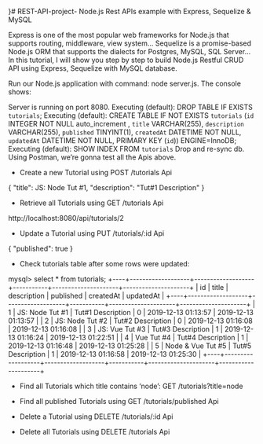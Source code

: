 }# REST-API-project-
Node.js Rest APIs example with Express, Sequelize &amp; MySQL



Express is one of the most popular web frameworks for Node.js that supports routing, middleware, view system… Sequelize is a promise-based Node.js ORM that supports the dialects for Postgres, MySQL, SQL Server… In this tutorial, I will show you step by step to build Node.js Restful CRUD API using Express, Sequelize with MySQL database.


Run our Node.js application with command: node server.js.
The console shows:

Server is running on port 8080.
Executing (default): DROP TABLE IF EXISTS `tutorials`;
Executing (default): CREATE TABLE IF NOT EXISTS `tutorials` (`id` INTEGER NOT NULL auto_increment , `title` VARCHAR(255), `description` VARCHAR(255), `published` TINYINT(1), `createdAt` DATETIME NOT NULL, `updatedAt` DATETIME NOT NULL, PRIMARY KEY (`id`)) ENGINE=InnoDB;
Executing (default): SHOW INDEX FROM `tutorials`
Drop and re-sync db.
Using Postman, we’re gonna test all the Apis above.

- Create a new Tutorial using POST /tutorials Api

{
"title": JS: Node Tut #1,
"description": "Tut#1 Description"
}


- Retrieve all Tutorials using GET /tutorials Api

http://localhost:8080/api/tutorials/2


- Update a Tutorial using PUT /tutorials/:id Api


{
"published": true
}


- Check tutorials table after some rows were updated:


mysql> select * from tutorials;
+----+-------------------+-------------------+-----------+---------------------+---------------------+
| id | title             | description       | published | createdAt           | updatedAt           |
+----+-------------------+-------------------+-----------+---------------------+---------------------+
|  1 | JS: Node Tut #1   | Tut#1 Description |         0 | 2019-12-13 01:13:57 | 2019-12-13 01:13:57 |
|  2 | JS: Node Tut #2   | Tut#2 Description |         0 | 2019-12-13 01:16:08 | 2019-12-13 01:16:08 |
|  3 | JS: Vue Tut #3    | Tut#3 Description |         1 | 2019-12-13 01:16:24 | 2019-12-13 01:22:51 |
|  4 | Vue Tut #4        | Tut#4 Description |         1 | 2019-12-13 01:16:48 | 2019-12-13 01:25:28 |
|  5 | Node & Vue Tut #5 | Tut#5 Description |         1 | 2019-12-13 01:16:58 | 2019-12-13 01:25:30 |
+----+-------------------+-------------------+-----------+---------------------+---------------------+


- Find all Tutorials which title contains ‘node’: GET /tutorials?title=node

- Find all published Tutorials using GET /tutorials/published Api

- Delete a Tutorial using DELETE /tutorials/:id Api

- Delete all Tutorials using DELETE /tutorials Api

